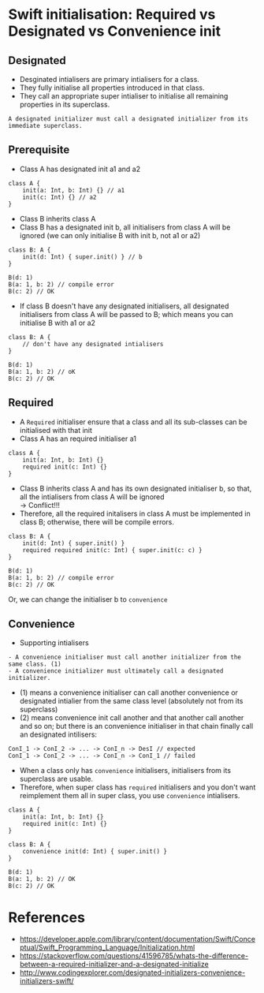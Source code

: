 # Swift initialisation: Required vs Designated vs Convenience init

## Designated
- Desginated intialisers are primary intialisers for a class.
- They fully initialise all properties introduced in that class.
- They call an appropriate super intialiser to initialise all remaining properties in its superclass.

```
A designated initializer must call a designated initializer from its immediate superclass.
```

## Prerequisite
- Class A has designated init a1 and a2

```
class A {
	init(a: Int, b: Int) {} // a1
	init(c: Int) {} // a2
}
```

- Class B inherits class A
- Class B has a designated init b, all initialisers from class A will be ignored (we can only initialise B with init b, not a1 or a2)

```
class B: A {
	init(d: Int) { super.init() } // b
}

B(d: 1)
B(a: 1, b: 2) // compile error
B(c: 2) // OK
```

- If class B doesn't have any designated initialisers, all designated initialisers from class A will be passed to B; which means you can initialise B with a1 or a2

```
class B: A {
	// don't have any designated intialisers
}

B(d: 1)
B(a: 1, b: 2) // oK
B(c: 2) // OK
```


## Required
- A `Required` initialiser ensure that a class and all its sub-classes can be initialised with that init
- Class A has an required initialiser a1

```
class A {
	init(a: Int, b: Int) {}
	required init(c: Int) {}
}
```

- Class B inherits class A and has its own designated initialiser b, so that, all the intialisers from class A will be ignored</br>
-> Conflict!!!
- Therefore, all the required initalisers in class A must be implemented in class B; otherwise, there will be compile errors.

```
class B: A {
	init(d: Int) { super.init() }
	required required init(c: Int) { super.init(c: c) }
}

B(d: 1)
B(a: 1, b: 2) // compile error
B(c: 2) // OK
```

Or, we can change the initialiser b to `convenience`

## Convenience
- Supporting intialisers

```
- A convenience initialiser must call another initializer from the same class. (1)
- A convenience initializer must ultimately call a designated initializer.
```
- (1) means a convenience initialiser can call another convenience or designated intialier from the same class level (absolutely not from its superclass)
- (2) means convenience init call another and that another call another and so on; but there is an convenience initialiser in that chain finally call an designated intilisers:

```
ConI_1 -> ConI_2 -> ... -> ConI_n -> DesI // expected
ConI_1 -> ConI_2 -> ... -> ConI_n -> ConI_1 // failed
```

- When a class only has `convenience` initialisers, initialisers from its superclass are usable.
- Therefore, when super class has `required` initialisers and you don't want reimplement them all in super class, you use `convenience` intialisers.

```
class A {
	init(a: Int, b: Int) {}
	required init(c: Int) {}
}

class B: A {
	convenience init(d: Int) { super.init() }
}

B(d: 1)
B(a: 1, b: 2) // OK
B(c: 2) // OK
```

# References
- https://developer.apple.com/library/content/documentation/Swift/Conceptual/Swift_Programming_Language/Initialization.html
- https://stackoverflow.com/questions/41596785/whats-the-difference-between-a-required-initializer-and-a-designated-initialize
- http://www.codingexplorer.com/designated-initializers-convenience-initializers-swift/
